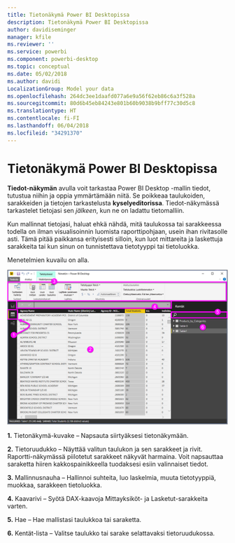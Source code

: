 ```yaml
---
title: Tietonäkymä Power BI Desktopissa
description: Tietonäkymä Power BI Desktopissa
author: davidiseminger
manager: kfile
ms.reviewer: ''
ms.service: powerbi
ms.component: powerbi-desktop
ms.topic: conceptual
ms.date: 05/02/2018
ms.author: davidi
LocalizationGroup: Model your data
ms.openlocfilehash: 264dc3ee1daafd077a6e9a56f62eb86c6a3f528a
ms.sourcegitcommit: 80d6b45eb84243e801b60b9038b9bff77c30d5c8
ms.translationtype: HT
ms.contentlocale: fi-FI
ms.lasthandoff: 06/04/2018
ms.locfileid: "34291370"
---
```

# <a name="data-view-in-power-bi-desktop"></a>Tietonäkymä Power BI Desktopissa
**Tiedot-näkymän** avulla voit tarkastaa Power BI Desktop -mallin tiedot, tutustua niihin ja oppia ymmärtämään niitä. Se poikkeaa taulukoiden, sarakkeiden ja tietojen tarkastelusta **kyselyeditorissa**. Tiedot-näkymässä tarkastelet tietojasi sen *jälkeen*, kun ne on ladattu tietomalliin.

Kun mallinnat tietojasi, haluat ehkä nähdä, mitä taulukossa tai sarakkeessa todella on ilman visualisoinnin luomista raporttipohjaan, usein ihan rivitasolle asti. Tämä pitää paikkansa erityisesti silloin, kun luot mittareita ja laskettuja sarakkeita tai kun sinun on tunnistettava tietotyyppi tai tietoluokka.

Menetelmien kuvailu on alla.

![](media/desktop-data-view/dataview_fullscreen.png)

**1.** Tietonäkymä-kuvake – Napsauta siirtyäksesi tietonäkymään.

**2.** Tietoruudukko – Näyttää valitun taulukon ja sen sarakkeet ja rivit. Raportti-näkymässä piilotetut sarakkeet näkyvät harmaina. Voit napsauttaa saraketta hiiren kakkospainikkeella tuodaksesi esiin valinnaiset tiedot.

**3.** Mallinnusnauha – Hallinnoi suhteita, luo laskelmia, muuta tietotyyppiä, muokkaa, sarakkeen tietoluokka.

**4.** Kaavarivi – Syötä DAX-kaavoja Mittayksiköt- ja Lasketut-sarakkeita varten.

**5.** Hae – Hae mallistasi taulukkoa tai saraketta.

**6.** Kentät-lista – Valitse taulukko tai sarake selattavaksi tietoruudukossa.

